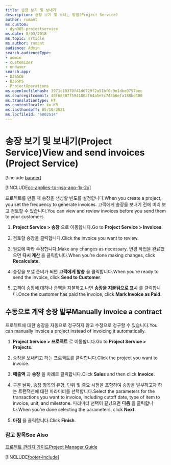 ```yaml
---
title: 송장 보기 및 보내기
description: 송장 보기 및 보내는 방법(Project Service)
author: rumant
ms.custom:
- dyn365-projectservice
ms.date: 8/03/2018
ms.topic: article
ms.author: rumant
audience: Admin
search.audienceType:
- admin
- customizer
- enduser
search.app:
- D365CE
- D365PS
- ProjectOperations
ms.openlocfilehash: 3971c10370f41d6729f2a51bf0c9e1dbe0757bec
ms.sourcegitcommit: 40f68387f594180af64a5e5c748b6efa188bd300
ms.translationtype: HT
ms.contentlocale: ko-KR
ms.lasthandoff: 05/10/2021
ms.locfileid: "6002514"
---
```

# <a name="view-and-send-invoices-project-service"></a><span data-ttu-id="4cfd9-103">송장 보기 및 보내기(Project Service)</span><span class="sxs-lookup"><span data-stu-id="4cfd9-103">View and send invoices (Project Service)</span></span>

[!include [banner](../includes/psa-now-project-operations.md)]

[!INCLUDE[cc-applies-to-psa-app-1x-2x](../includes/cc-applies-to-psa-app-1x-2x.md)]

<span data-ttu-id="4cfd9-104">프로젝트를 만들 때 송장을 생성할 빈도를 설정합니다.</span><span class="sxs-lookup"><span data-stu-id="4cfd9-104">When you create a project, you set the frequency to generate invoices.</span></span> <span data-ttu-id="4cfd9-105">고객에게 송장을 보내기 전에 미리 보고 검토할 수 있습니다.</span><span class="sxs-lookup"><span data-stu-id="4cfd9-105">You can view and review invoices before you send them to your customers.</span></span>  
  
1.  <span data-ttu-id="4cfd9-106">**Project Service > 송장** 으로 이동합니다.</span><span class="sxs-lookup"><span data-stu-id="4cfd9-106">Go to **Project Service > Invoices**.</span></span>  
  
2.  <span data-ttu-id="4cfd9-107">검토할 송장을 클릭합니다.</span><span class="sxs-lookup"><span data-stu-id="4cfd9-107">Click the invoice you want to review.</span></span>  
  
3.  <span data-ttu-id="4cfd9-108">필요에 따라 수정합니다.</span><span class="sxs-lookup"><span data-stu-id="4cfd9-108">Make any changes as necessary.</span></span> <span data-ttu-id="4cfd9-109">변경 작업을 완료했으면 **다시 계산** 을 클릭합니다.</span><span class="sxs-lookup"><span data-stu-id="4cfd9-109">When you’re done making changes, click **Recalculate**.</span></span>  
  
4.  <span data-ttu-id="4cfd9-110">송장을 보낼 준비가 되면 **고객에게 발송** 을 클릭합니다.</span><span class="sxs-lookup"><span data-stu-id="4cfd9-110">When you’re ready to send the invoice, click **Send to Customer**.</span></span>  
  
5.  <span data-ttu-id="4cfd9-111">고객이 송장에 대하나 금액을 지불하고 나면 **송장을 지불됨으로 표시** 를 클릭합니다.</span><span class="sxs-lookup"><span data-stu-id="4cfd9-111">Once the customer has paid the invoice, click **Mark Invoice as Paid**.</span></span>  
  
## <a name="manually-invoice-a-contract"></a><span data-ttu-id="4cfd9-112">수동으로 계약 송장 발부</span><span class="sxs-lookup"><span data-stu-id="4cfd9-112">Manually invoice a contract</span></span>  
 <span data-ttu-id="4cfd9-113">프로젝트에 대한 송장을 자동으로 청구하지 않고 수정으로 청구할 수 있습니다.</span><span class="sxs-lookup"><span data-stu-id="4cfd9-113">You can manually invoice a project instead of invoicing it automatically.</span></span>  
  
1.  <span data-ttu-id="4cfd9-114">**Project Service > 프로젝트** 로 이동합니다.</span><span class="sxs-lookup"><span data-stu-id="4cfd9-114">Go to **Project Service > Projects**.</span></span>  
  
2.  <span data-ttu-id="4cfd9-115">송장을 보내려고 하는 프로젝트를 클릭합니다.</span><span class="sxs-lookup"><span data-stu-id="4cfd9-115">Click the project you want to invoice.</span></span>  
  
3.  <span data-ttu-id="4cfd9-116">**매출액** 과 **송장** 을 차례로 클릭합니다.</span><span class="sxs-lookup"><span data-stu-id="4cfd9-116">Click **Sales** and then click **Invoice**.</span></span>  
  
4.  <span data-ttu-id="4cfd9-117">구분 날짜, 송장 항목의 유형, 단위 및 중요 시점을 포함하여 송장을 발부하고자 하는 트랜잭션에 대한 파라미터를 선택합니다.</span><span class="sxs-lookup"><span data-stu-id="4cfd9-117">Select the parameters for the transactions you want to invoice, including cutoff date, type of item to invoice, unit, and milestone.</span></span> <span data-ttu-id="4cfd9-118">파라미터 선택이 끝났으면 **다음** 을 클릭합니다.</span><span class="sxs-lookup"><span data-stu-id="4cfd9-118">When you’re done selecting the parameters, click **Next**.</span></span>  
  
5.  <span data-ttu-id="4cfd9-119">**마침** 을 클릭합니다.</span><span class="sxs-lookup"><span data-stu-id="4cfd9-119">Click **Finish**.</span></span>  
  
### <a name="see-also"></a><span data-ttu-id="4cfd9-120">참고 항목</span><span class="sxs-lookup"><span data-stu-id="4cfd9-120">See Also</span></span>  
 [<span data-ttu-id="4cfd9-121">프로젝트 관리자 가이드</span><span class="sxs-lookup"><span data-stu-id="4cfd9-121">Project Manager Guide</span></span>](../psa/project-manager-guide.md)


[!INCLUDE[footer-include](../includes/footer-banner.md)]